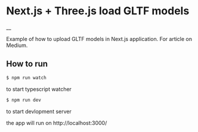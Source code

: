 # Next.js + Three.js load GLTF models

\_\_

Example of how to upload GLTF models in Next.js application. For article on Medium.

## How to run

```sh
$ npm run watch

```

to start typescript watcher

```sh
$ npm run dev
```

to start devlopment server

the app will run on http://localhost:3000/
